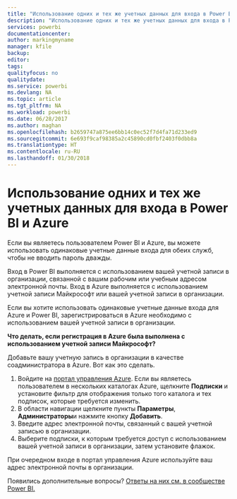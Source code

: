 ```yaml
---
title: "Использование одних и тех же учетных данных для входа в Power BI и Azure"
description: "Использование одних и тех же учетных данных для входа в Power BI и Azure"
services: powerbi
documentationcenter: 
author: markingmyname
manager: kfile
backup: 
editor: 
tags: 
qualityfocus: no
qualitydate: 
ms.service: powerbi
ms.devlang: NA
ms.topic: article
ms.tgt_pltfrm: NA
ms.workload: powerbi
ms.date: 06/28/2017
ms.author: maghan
ms.openlocfilehash: b2659747a875ee6bb14c0ec52f7d4fa71d233ed9
ms.sourcegitcommit: 6e693f9caf98385a2c45890cd0fbf2403f0dbb8a
ms.translationtype: HT
ms.contentlocale: ru-RU
ms.lasthandoff: 01/30/2018
---
```

# <a name="using-the-same-account-for-power-bi-and-azure"></a>Использование одних и тех же учетных данных для входа в Power BI и Azure
Если вы являетесь пользователем Power BI и Azure, вы можете использовать одинаковые учетные данные входа для обеих служб, чтобы не вводить пароль дважды.

Вход в Power BI выполняется с использованием вашей учетной записи в организации, связанной с вашим рабочим или учебным адресом электронной почты.  Вход в Azure выполняется с использованием учетной записи Майкрософт или вашей учетной записи в организации.

Если вы хотите использовать одинаковые учетные данные входа для Azure и Power BI, зарегистрироваться в Azure необходимо с использованием вашей учетной записи в организации.

**Что делать, если регистрация в Azure была выполнена с использованием учетной записи Майкрософт?**

Добавьте вашу учетную запись в организации в качестве соадминистратора в Azure.  Вот как это сделать.

1. Войдите на [портал управления Azure](http://manage.windowsazure.com/). Если вы являетесь пользователем в нескольких каталогах Azure, щелкните **Подписки** и установите фильтр для отображения только того каталога и тех подписок, которые требуется изменить.
2. В области навигации щелкните пункты **Параметры**, **Администраторы**и нажмите кнопку **Добавить**.
3. Введите адрес электронной почты, связанный с вашей учетной записью в организации.
4. Выберите подписки, к которым требуется доступ с использованием вашей учетной записи в организации, затем установите флажок.

При очередном входе в портал управления Azure используйте ваш адрес электронной почты в организации.

Появились дополнительные вопросы? [Ответы на них см. в сообществе Power BI.](http://community.powerbi.com/)

